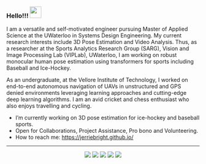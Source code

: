 ### Hello!!! <a><img src="https://github.com/jerriebright/jerriebright/blob/main/image/wave.gif" width="30"></a>

I am a versatile and self-motivated engineer pursuing Master of Applied Science at the UWaterloo in Systems Design Engineering. My current research interests include 3D Pose Estimation and Video Analysis. Thus, as a researcher at the Sports Analytics Research Group (SARG), <a style="text-decoration:none" href="https://vip.uwaterloo.ca/" target="_blank"> Vision and Image Processing Lab</a> (VIPLab), UWaterloo, I am working on robust monocular human pose estimation using transformers for sports including Baseball and Ice-Hockey.<br>

As an undergraduate, at the Vellore Institute of Technology, I worked on end-to-end autonomous navigation of UAVs in unstructured and GPS denied environments leveraging learning approaches and cutting-edge deep learning algorithms. I am an avid cricket and chess enthusiast who also enjoys travelling and cycling. <br>

- I’m currently working on 3D pose estimation for ice-hockey and baseball sports.
- Open for Collaborations, Project Assistance, Pro bono and Volunteering.
- How to reach me: https://jerriebright.github.io/

<!--![My github stats](https://github-readme-stats.vercel.app/api?username=jerriebright&show_icons=true&theme=tokyonight)
[![Top Langs](https://github-readme-stats.vercel.app/api/top-langs/?username=jerriebright&layout=compact&theme=tokyonight)](https://github.com/jerriebright/github-readme-stats) -->

<hr>
<p align="center">
  <p align="center">
      <a href="https://twitter.com/Jerrie_25" alt="Twitter"><img src="https://github.com/jerriebright/jerriebright/blob/main/image/twitter.png"></a>
      <a href="https://www.linkedin.com/in/jerriebright/" alt="Linkedin"><img src="https://github.com/jerriebright/jerriebright/blob/main/image/linkedin.png"></a>
      <a href="https://www.instagram.com/jerrie_25/" alt="Instagram"><img src="https://github.com/jerriebright/jerriebright/blob/main/image/insta.png"></a>
      <a href="https://m.facebook.com/jerrin.jerrin.5891?ref=bookmarks" alt="Facebook"><img src="https://github.com/jerriebright/jerriebright/blob/main/image/facebook.png"></a>
      <a href="https://github.com/jerriebright" alt="GitHub"><img src="https://github.com/jerriebright/jerriebright/blob/main/image/github.png"></a>
  </p>
</p>

